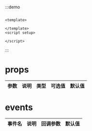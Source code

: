 :::demo

```vue

<template>

</template>
<script setup>

</script>
```

:::

# props

| 参数    | 说明   | 类型    | 可选值                                             | 默认值  |
| ------- | ------ | ------- | -------------------------------------------------- | ------- |

# events

| 事件名 | 说明 | 回调参数 | 默认值 |
| ------- | ------ | ------- | ------- |
